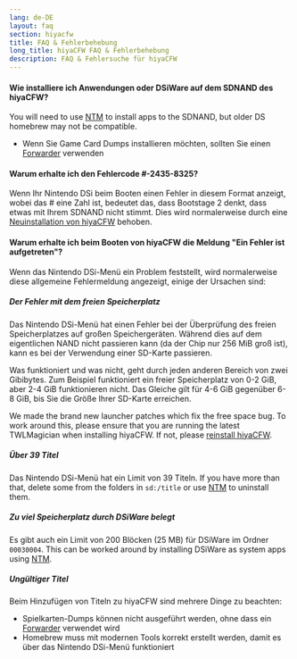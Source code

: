 ```yaml
---
lang: de-DE
layout: faq
section: hiyacfw
title: FAQ & Fehlerbehebung
long_title: hiyaCFW FAQ & Fehlerbehebung
description: FAQ & Fehlersuche für hiyaCFW
---
```


#### Wie installiere ich Anwendungen oder DSiWare auf dem SDNAND des hiyaCFW?
You will need to use [NTM](https://github.com/Epicpkmn11/NTM/releases/latest) to install apps to the SDNAND, but older DS homebrew may not be compatible.
- Wenn Sie Game Card Dumps installieren möchten, sollten Sie einen [Forwarder](../ds-index/forwarders) verwenden

#### Warum erhalte ich den Fehlercode #-2435-8325?
Wenn Ihr Nintendo DSi beim Booten einen Fehler in diesem Format anzeigt, wobei das # eine Zahl ist, bedeutet das, dass Bootstage 2 denkt, dass etwas mit Ihrem SDNAND nicht stimmt. Dies wird normalerweise durch eine [Neuinstallation von hiyaCFW](installing) behoben.

#### Warum erhalte ich beim Booten von hiyaCFW die Meldung "Ein Fehler ist aufgetreten"?
Wenn das Nintendo DSi-Menü ein Problem feststellt, wird normalerweise diese allgemeine Fehlermeldung angezeigt, einige der Ursachen sind:

##### Der Fehler mit dem freien Speicherplatz
Das Nintendo DSi-Menü hat einen Fehler bei der Überprüfung des freien Speicherplatzes auf großen Speichergeräten. Während dies auf dem eigentlichen NAND nicht passieren kann (da der Chip nur 256 MiB groß ist), kann es bei der Verwendung einer SD-Karte passieren.

Was funktioniert und was nicht, geht durch jeden anderen Bereich von zwei Gibibytes. Zum Beispiel funktioniert ein freier Speicherplatz von 0-2 GiB, aber 2-4 GiB funktionieren nicht. Das Gleiche gilt für 4-6 GiB gegenüber 6-8 GiB, bis Sie die Größe Ihrer SD-Karte erreichen.

We made the brand new launcher patches which fix the free space bug. To work around this, please ensure that you are running the latest TWLMagician when installing hiyaCFW. If not, please [reinstall hiyaCFW](installing).

##### Über 39 Titel
Das Nintendo DSi-Menü hat ein Limit von 39 Titeln. If you have more than that, delete some from the folders in `sd:/title` or use [NTM](https://github.com/Epicpkmn11/NTM/releases/latest) to uninstall them.

##### Zu viel Speicherplatz durch DSiWare belegt
Es gibt auch ein Limit von 200 Blöcken (25 MB) für DSiWare im Ordner `00030004`. This can be worked around by installing DSiWare as system apps using [NTM](https://github.com/Epicpkmn11/NTM/releases/latest).

##### Ungültiger Titel
Beim Hinzufügen von Titeln zu hiyaCFW sind mehrere Dinge zu beachten:
- Spielkarten-Dumps können nicht ausgeführt werden, ohne dass ein [Forwarder](../ds-index/forwarders) verwendet wird
- Homebrew muss mit modernen Tools korrekt erstellt werden, damit es über das Nintendo DSi-Menü funktioniert
